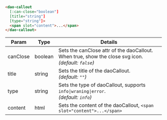 ```HTML
<dao-callout
  [:can-close="boolean"]
  [title="string"]
  [type="string"]>
  <span slot="content">...</span>
</dao-callout>
```

| Param         | Type           | Details  |
| ------------- |-------------| ----- |
| canClose      | boolean | Sets the canClose attr of the daoCallout. When true, show the close svg icon. <br>*(default: ```false```)*|
| title      | string      |   Sets the title of the daoCallout.<br>*(default: ```""```)* |
| type | string      |Sets the type of daoCallout, supports ```info\|wraning\|error```. <br>*(default: ```info```)* |
| content | html      |Sets the content of the daoCallout, ```<span slot="content">...</span>``` |
